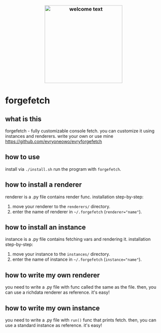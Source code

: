 <h3 align="center"><img src="https://github.com/user-attachments/assets/0114cde3-f7c2-4769-97d6-4cb219f8ef62" alt="welcome text" height="250px"></h3>

# forgefetch

## what is this
forgefetch - fully customizable console fetch.
you can customize it using instances and renderers. write your own or use mine https://github.com/evryoneowo/evryforgefetch

## how to use
install via `./install.sh`
run the program with `forgefetch`.

## how to install a renderer
renderer is a .py file contains render func. installation step-by-step:
1. move your renderer to the `renderers/` directory.
2. enter the name of renderer in `~/.forgefetch` (`renderer="name"`).

## how to install an instance
instance is a .py file contains fetching vars and rendering it. installation step-by-step:
1. move your instance to the `instances/` directory.
2. enter the name of instance in `~/.forgefetch` (`instance="name"`).

## how to write my own renderer
you need to write a .py file with func called the same as the file. then, you can use a richdata renderer as reference. it's easy!

## how to write my own instance
you need to write a .py file with `run()` func that prints fetch. then, you can use a standard instance as reference. it's easy!
